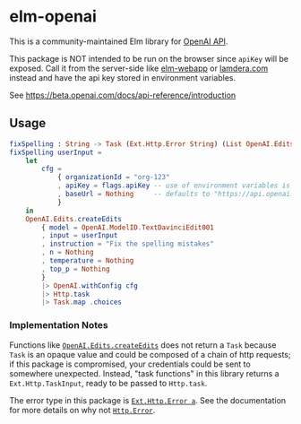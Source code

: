 # elm-openai

This is a community-maintained Elm library for [OpenAI API](https://beta.openai.com/docs/api-reference/introduction).

This package is NOT intended to be run on the browser since `apiKey` will be exposed. Call it from the server-side like [elm-webapp](https://github.com/choonkeat/elm-webapp) or [lamdera.com](https://lamdera.com) instead and have the api key stored in environment variables.

See <https://beta.openai.com/docs/api-reference/introduction>

## Usage

```elm
fixSpelling : String -> Task (Ext.Http.Error String) (List OpenAI.Edits.Choice)
fixSpelling userInput =
    let
        cfg =
            { organizationId = "org-123"
            , apiKey = flags.apiKey -- use of environment variables is recommended
            , baseUrl = Nothing     -- defaults to "https://api.openai.com/v1"
            }
    in
    OpenAI.Edits.createEdits
        { model = OpenAI.ModelID.TextDavinciEdit001
        , input = userInput
        , instruction = "Fix the spelling mistakes"
        , n = Nothing
        , temperature = Nothing
        , top_p = Nothing
        }
        |> OpenAI.withConfig cfg
        |> Http.task
        |> Task.map .choices
```

### Implementation Notes

Functions like [`OpenAI.Edits.createEdits`](OpenAI-Edits#createEdits) does not return a `Task` because `Task` is an opaque value and could be composed of a chain of http requests; if this package is compromised, your credentials could be sent to somewhere unexpected. Instead, "task functions" in this library returns a `Ext.Http.TaskInput`, ready to be passed to `Http.task`.

The error type in this package is [`Ext.Http.Error a`](https://package.elm-lang.org/packages/choonkeat/elm-ext-http/latest/Ext-Http). See the documentation for more details on why not [`Http.Error`](https://package.elm-lang.org/packages/elm/http/latest/Http#Error).